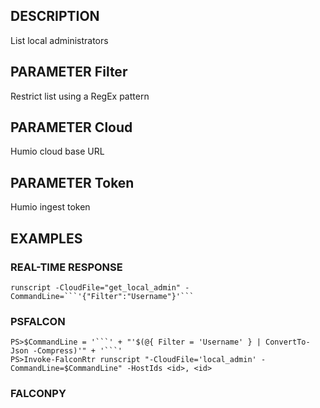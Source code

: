 ## DESCRIPTION
List local administrators

## PARAMETER Filter
Restrict list using a RegEx pattern

## PARAMETER Cloud
Humio cloud base URL

## PARAMETER Token
Humio ingest token

## EXAMPLES

### REAL-TIME RESPONSE
```
runscript -CloudFile="get_local_admin" -CommandLine=```'{"Filter":"Username"}'```
```
### PSFALCON
```
PS>$CommandLine = '```' + "'$(@{ Filter = 'Username' } | ConvertTo-Json -Compress)'" + '```'
PS>Invoke-FalconRtr runscript "-CloudFile='local_admin' -CommandLine=$CommandLine" -HostIds <id>, <id>
```
### FALCONPY
